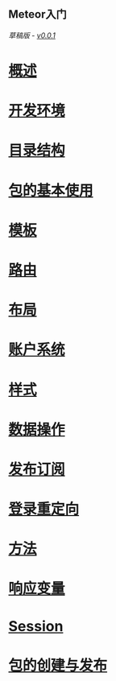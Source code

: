 Meteor入门
-------

*草稿版 - [v0.0.1](https://github.com/wmzhai/meteor-intro/blob/master/CHANGELOG.md)*

# [概述](overview.md)

# [开发环境](setup.md)

# [目录结构](directory.md)

# [包的基本使用](package1.md)

# [模板](template.md)

# [路由](routing.md)

# [布局](layout.md)

# [账户系统](accounts1.md)

# [样式](style.md)

# [数据操作](collections.md)

# [发布订阅](pubsub.md)

# [登录重定向](accounts2.md)

# [方法](method.md)

# [响应变量](reactive-var.md)

# [Session](session.md)

# [包的创建与发布](package2.md)
